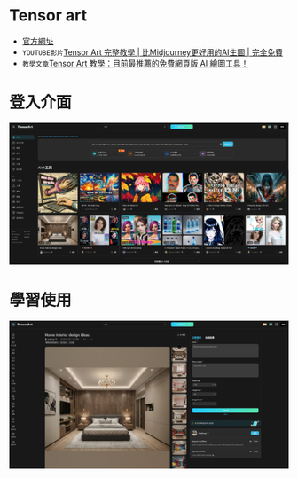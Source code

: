 # Tensor art
- [官方網址](https://tensor.art/)
- `YOUTUBE影片`[Tensor Art 完整教學 | 比Midjourney更好用的AI生圖 | 完全免費](https://www.youtube.com/watch?v=k1EZuceygkE)
- `教學文章`[Tensor Art 教學：目前最推薦的免費網頁版 AI 繪圖工具！](https://learnai.tw/tensor-art-introduction/)

# 登入介面
![Tensor_art_1.JPG](../pics/Tensor_art_1.JPG)

# 學習使用
![Tensor_art_2.JPG](../pics/Tensor_art_2.JPG)
